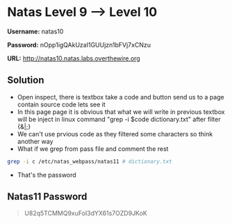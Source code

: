 # Natas Level 9 --> Level 10

**Username:** natas10

**Password:** nOpp1igQAkUzaI1GUUjzn1bFVj7xCNzu 

**URL:**      http://natas10.natas.labs.overthewire.org

## Solution
* Open inspect, there is textbox take a code and button send us to a page contain source code lets see it
* In this page page it is obvious that what we will write in previous textbox will be inject in linux command "grep -i $code dictionary.txt" after filter {&|;}
* We can't use prvious code as they filtered some characters so think another way
* What if we grep from pass file and comment the rest
```bash
grep -i c /etc/natas_webpass/natas11 # dictionary.txt
```
* That's the password


## Natas11 Password
>  U82q5TCMMQ9xuFoI3dYX61s7OZD9JKoK


